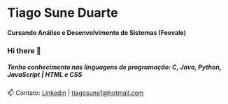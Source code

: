 # Tiago Sune Duarte
#### Cursando Análise e Desenvolvimento de Sistemas (Feevale)

### Hi there 👋

##### Tenho conhecimento nas linguagens de programação: **C**, **Java**, **Python**, **JavaScript** | **HTML** e **CSS**

📫 Contato: [Linkedin](https://www.linkedin.com/in/tiago-sune-duarte-18530a235/) | tiagosune1@hotmail.com

<!--
**tiagosune/tiagosune** is a ✨ _special_ ✨ repository because its `README.md` (this file) appears on your GitHub profile.

Here are some ideas to get you started:

- 🔭 I’m currently working on ...
- 🌱 I’m currently learning ...
- 👯 I’m looking to collaborate on ...
- 🤔 I’m looking for help with ...
- 💬 Ask me about ...
- 📫 How to reach me: ...
- 😄 Pronouns: ...
- ⚡ Fun fact: ...
-->
